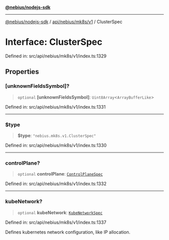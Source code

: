 [**@nebius/nodejs-sdk**](../../../../../README.md)

---

[@nebius/nodejs-sdk](../../../../../README.md) / [api/nebius/mk8s/v1](../README.md) / ClusterSpec

# Interface: ClusterSpec

Defined in: src/api/nebius/mk8s/v1/index.ts:1329

## Properties

### \[unknownFieldsSymbol\]?

> `optional` **\[unknownFieldsSymbol\]**: `Uint8Array`\<`ArrayBufferLike`\>

Defined in: src/api/nebius/mk8s/v1/index.ts:1331

---

### $type

> **$type**: `"nebius.mk8s.v1.ClusterSpec"`

Defined in: src/api/nebius/mk8s/v1/index.ts:1330

---

### controlPlane?

> `optional` **controlPlane**: [`ControlPlaneSpec`](ControlPlaneSpec.md)

Defined in: src/api/nebius/mk8s/v1/index.ts:1332

---

### kubeNetwork?

> `optional` **kubeNetwork**: [`KubeNetworkSpec`](KubeNetworkSpec.md)

Defined in: src/api/nebius/mk8s/v1/index.ts:1337

Defines kubernetes network configuration, like IP allocation.
